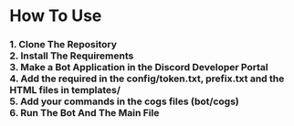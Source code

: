 <h1>How To Use</h1>

<h3>1. Clone The Repository<br>
    2. Install The Requirements<br>
    3. Make a Bot Application in the Discord Developer Portal<br> 
    4. Add the required in the config/token.txt, prefix.txt and the HTML files in templates/<br>
    5. Add your commands in the cogs files (bot/cogs)<br>
    6. Run The Bot And The Main File<h3>

